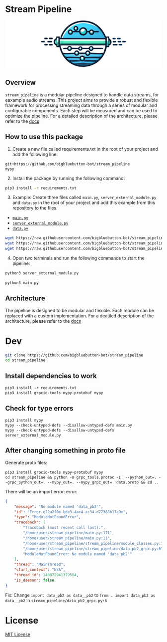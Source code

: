 # Stream Pipeline

![](img/small-logo.png)

## Overview
`stream_pipeline` is a modular pipeline designed to handle data streams, for eaxample audio streams. This project aims to provide a robust and flexible framework for processing streaming data through a series of modular and configurable components. Each step will be measured and can be used to optimize the pipeline. For a detailed description of the architecture, please refer to the [docs](https://bigbluebutton-bot.github.io/stream_pipeline/)

## How to use this package
1. Create a new file called requirements.txt in the root of your project and add the following line:
```
git+https://github.com/bigbluebutton-bot/stream_pipeline
mypy
```
2. Install the package by running the following command:
```bash
pip3 install -r requirements.txt
```
3. Example: Create three files called `main.py`, `server_external_module.py` and `data.py` in the root of your project and add this example from this repository to the files.
- [`main.py`](https://github.com/bigbluebutton-bot/stream_pipeline/blob/main/main.py)
- [`server_external_module.py`](https://github.com/bigbluebutton-bot/stream_pipeline/blob/main/server_external_module.py)
- [`data.py`](https://github.com/bigbluebutton-bot/stream_pipeline/blob/main/data.py)
```bash
wget https://raw.githubusercontent.com/bigbluebutton-bot/stream_pipeline/main/server_external_module.py
wget https://raw.githubusercontent.com/bigbluebutton-bot/stream_pipeline/main/main.py
wget https://raw.githubusercontent.com/bigbluebutton-bot/stream_pipeline/main/data.py
```
4. Open two terminals and run the following commands to start the pipeline:
```bash
python3 server_external_module.py
```
```bash
python3 main.py
```


## Architecture
The pipeline is designed to be modular and flexible. Each module can be replaced with a custom implementation. For a deatiled description of the architecture, please refer to the [docs](https://bigbluebutton-bot.github.io/stream_pipeline/)

# Dev

```bash
git clone https://github.com/bigbluebutton-bot/stream_pipeline
cd stream_pipeline
```

## Install dependencies to work
```
pip3 install -r requirements.txt
pip3 install grpcio-tools mypy-protobuf mypy
```

## Check for type errors
```
pip3 install mypy
mypy --check-untyped-defs --disallow-untyped-defs main.py
mypy --check-untyped-defs --disallow-untyped-defs server_external_module.py
```

## After changing something in proto file
Generate proto files:
```
pip3 install grpcio-tools mypy-protobuf mypy
cd stream_pipeline && python -m grpc_tools.protoc -I. --python_out=. --grpc_python_out=. --mypy_out=. --mypy_grpc_out=. data.proto && cd ..
```
There will be an import error:
error:
```json
{
    "message": "No module named 'data_pb2'",
    "id": "Error-e22a2f0e-bde3-4ae4-ac34-d77388b17a9e",
    "type": "ModuleNotFoundError",
    "traceback": [
        "Traceback (most recent call last):",
        "/home/user/stream_pipeline/main.py:171",
        "/home/user/stream_pipeline/main.py:11",
        "/home/user/stream_pipeline/stream_pipeline/module_classes.py:12",
        "/home/user/stream_pipeline/stream_pipeline/data_pb2_grpc.py:6",
        "ModuleNotFoundError: No module named 'data_pb2'"
    ],
    "thread": "MainThread",
    "start_context": "N/A",
    "thread_id": 140072941379584,
    "is_daemon": false
}
```
Fix: Change `import data_pb2 as data__pb2` to `from . import data_pb2 as data__pb2` in `stream_pipeline/data_pb2_grpc.py:6`


# License

[MIT License](LICENSE)